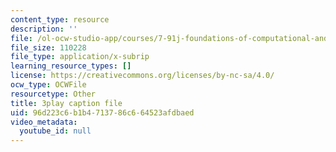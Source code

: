 ```yaml
---
content_type: resource
description: ''
file: /ol-ocw-studio-app/courses/7-91j-foundations-of-computational-and-systems-biology-spring-2014/96d223c6b1b4713786c664523afdbaed_KYQ2dPW5nEU.srt
file_size: 110228
file_type: application/x-subrip
learning_resource_types: []
license: https://creativecommons.org/licenses/by-nc-sa/4.0/
ocw_type: OCWFile
resourcetype: Other
title: 3play caption file
uid: 96d223c6-b1b4-7137-86c6-64523afdbaed
video_metadata:
  youtube_id: null
---
```

